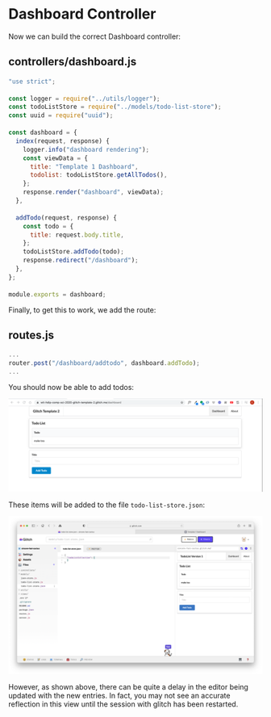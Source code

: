 # Dashboard Controller

Now we can build the correct Dashboard controller:

## controllers/dashboard.js

```javascript
"use strict";

const logger = require("../utils/logger");
const todoListStore = require("../models/todo-list-store");
const uuid = require("uuid");

const dashboard = {
  index(request, response) {
    logger.info("dashboard rendering");
    const viewData = {
      title: "Template 1 Dashboard",
      todolist: todoListStore.getAllTodos(),
    };
    response.render("dashboard", viewData);
  },

  addTodo(request, response) {
    const todo = {
      title: request.body.title,
    };
    todoListStore.addTodo(todo);
    response.redirect("/dashboard");
  },
};

module.exports = dashboard;
```

Finally, to get this to work, we add the route:

## routes.js

```javascript
...
router.post("/dashboard/addtodo", dashboard.addTodo);
...
```

You should now be able to add todos:

![](img/16.png)

These items will be added to the file `todo-list-store.json`:

![](img/17.png)

However, as shown above, there can be quite a delay in the editor being updated with the new entries. In fact, you may not see an accurate reflection in this view until the session with glitch has been restarted.
